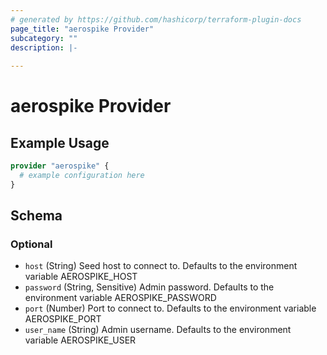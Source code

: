 ```yaml
---
# generated by https://github.com/hashicorp/terraform-plugin-docs
page_title: "aerospike Provider"
subcategory: ""
description: |-
  
---
```


# aerospike Provider



## Example Usage

```terraform
provider "aerospike" {
  # example configuration here
}
```

<!-- schema generated by tfplugindocs -->
## Schema

### Optional

- `host` (String) Seed host to connect to. Defaults to the environment variable AEROSPIKE_HOST
- `password` (String, Sensitive) Admin password. Defaults to the environment variable AEROSPIKE_PASSWORD
- `port` (Number) Port to connect to. Defaults to the environment variable AEROSPIKE_PORT
- `user_name` (String) Admin username. Defaults to the environment variable AEROSPIKE_USER

